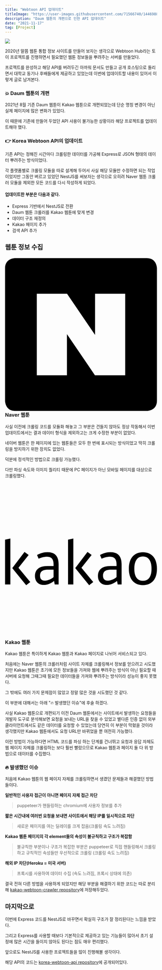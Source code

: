 ```yaml
---
title: "Webtoon API 업데이트"
titleImage: "https://user-images.githubusercontent.com/71566740/144698893-3177ecc1-ce90-49ae-8e98-4986f66bce7a.png"
description: "Daum 웹툰의 개편으로 인한 API 업데이트"
date: "2021-11-17"
tag: [Project]
---
```


<img src="https://user-images.githubusercontent.com/71566740/144698893-3177ecc1-ce90-49ae-8e98-4986f66bce7a.png" class="img large"/>

2020년 말쯤 웹툰 통합 정보 사이트를 만들어 보자는 생각으로 Webtoon Hub라는 토이 프로젝트를 진행하면서 필요했던 웹툰 정보들을 뿌려주는 서버를 만들었다.

프로젝트를 완성하고 해당 API를 버려두긴 아까워 문서도 만들고 공개 호스팅으로 돌리면서 대학교 동기나 후배들에게 제공하고 있었는데 이번에 업데이트할 내용이 있어서 이렇게 글로 남겨본다.

### 💥 Daum 웹툰의 개편

2021년 8월 기존 Daum 웹툰이 Kakao 웹툰으로 개편되었는데 단순 명칭 변경이 아닌 실제 페이지에 많은 변화가 있었다.

이 때문에 기존에 만들어 두었던 API 사용이 불가능한 상황이라 해당 프로젝트를 업데이트해야 했다.

### 👉 Korea Webtoon API의 업데이트

기존 API는 정해진 시간마다 크롤링한 데이터를 가공해 Express로 JSON 형태의 데이터 뿌려주는 방식이었다.

각 플랫폼별로 크롤링 모듈을 따로 설계해 두어서 사실 해당 모듈만 수정하면 되는 작업이었지만 그동안 벼르고 있었던 NestJS를 써보자는 생각으로 오히려 Naver 웹툰 크롤러 모듈을 제외한 모든 코드를 다시 작성하게 되었다.

#### 업데이트한 부분은 다음과 같다.

- Express 기반에서 NestJS로 전환
- Daum 웹툰 크롤러를 Kakao 웹툰에 맞게 변경
- 데이터 구조 재정의
- Kakao 페이지 추가
- 검색 API 추가

## 웹툰 정보 수집

### <svg role="img" viewBox="0 0 24 24" xmlns="http://www.w3.org/2000/svg"><title>Naver</title><path d="M1.6 0S0 0 0 1.6v20.8S0 24 1.6 24h20.8s1.6 0 1.6-1.6V1.6S24 0 22.4 0zm3.415 5.6h4.78l4.425 6.458V5.6h4.765v12.8h-4.78L9.78 11.943V18.4H5.015Z"/></svg> Naver 웹툰

사실 이전에 크롤링 코드를 모듈화 해놓고 그 부분은 건들지 않아도 정상 작동해서 이번 업데이트에서는 결과 데이터 형식을 제외하고는 크게 수정한 부분이 없었다.

네이버 웹툰은 한 페이지에 있는 웹툰들은 모두 한 번에 표시되는 방식이었고 딱히 크롤링을 방지하기 위한 장치도 없었다.

덕분에 정석적인 방법으로 크롤링 가능했다.

다만 파싱 속도와 이미지 퀄리티 때문에 PC 페이지가 아닌 모바일 페이지를 대상으로 크롤링했다.

### <svg role="img" viewBox="0 0 24 24" xmlns="http://www.w3.org/2000/svg"><title>Kakao</title><path d="M3.0743 10.4403l.655.4728-1.6101 2.0192 1.8647 2.2373-.646.5004-2.201-2.6924zm-2.2376 5.102H0V8.5121l.8367-.182zm20.944-4.3837c-.4364 0-.7715.1637-1.0049.4912-.2338.3274-.3505.8064-.3505 1.437 0 .6247.1167 1.096.3505 1.4143.2334.3183.5685.4775 1.0049.4775.4423 0 .7804-.1593 1.0143-.4775.2332-.3182.35-.7896.35-1.4142 0-.6307-.1168-1.1097-.35-1.4371-.234-.3275-.572-.4912-1.0143-.4912m0-.673c.691 0 1.234.2245 1.6277.673.3944.4488.5916 1.0915.5916 1.9283 0 .8244-.1955 1.4583-.5868 1.901-.3909.4422-.9356.6637-1.6325.6637-.691 0-1.234-.2215-1.6277-.6638-.3944-.4426-.5916-1.0765-.5916-1.901 0-.8367.1984-1.4794.5957-1.9282.3973-.4485.9385-.673 1.6236-.673m-5.534 4.4658a1.496 1.496 0 0 0 .3576-.0456 2.8804 2.8804 0 0 0 .3713-.1181 2.0066 2.0066 0 0 0 .3488-.1774 2.0778 2.0778 0 0 0 .2895-.2229v-1.1641h-.8693c-.441 0-.7626.0758-.9645.2274-.2025.1516-.3031.391-.3031.7185 0 .5214.2563.7822.7697.7822m-1.5704-.7458c0-.5032.1682-.887.5045-1.1504.337-.2638.826-.396 1.4691-.396h.964v-.3182c0-.77-.3393-1.155-1.0185-1.155-.2184 0-.447.0304-.6869.091-.2398.0608-.4594.1365-.659.2274l-.2457-.5913c.2487-.1394.517-.2469.8047-.323.2878-.0754.5685-.1136.8414-.1136 1.176 0 1.7646.6276 1.7646 1.8826v3.1833h-.6188l-.1-.5457c-.2488.2001-.5134.3547-.796.464-.2817.1092-.55.1637-.8046.1637-.4429 0-.7899-.1258-1.0416-.3775-.2515-.2517-.3772-.5987-.3772-1.0413m-1.6508-3.7653l.655.4728-1.6095 2.0192 1.864 2.2373-.6454.5004-2.201-2.6924zm-2.237 5.102h-.8367V8.5121l.8368-.182zm-4.4936-.5909c.1148 0 .2339-.0151.3576-.0456a2.8794 2.8794 0 0 0 .3713-.1181 1.9842 1.9842 0 0 0 .3488-.1774 2.0477 2.0477 0 0 0 .29-.2229v-1.1641h-.8698c-.4404 0-.762.0758-.9645.2274-.202.1516-.3031.391-.3031.7185 0 .5214.2563.7822.7697.7822m-1.5704-.7458c0-.5032.1682-.887.5052-1.1504.3363-.2638.826-.396 1.4684-.396h.9646v-.3182c0-.77-.3399-1.155-1.019-1.155-.218 0-.4471.0304-.6863.091-.2398.0608-.4595.1365-.6597.2274l-.2457-.5913c.2487-.1394.517-.2469.8053-.323.2878-.0754.5684-.1136.8408-.1136 1.1766 0 1.7646.6276 1.7646 1.8826v3.1833h-.6182l-.1001-.5457c-.2487.2001-.514.3547-.7958.464-.282.1092-.5501.1637-.8053.1637-.4423 0-.7893-.1258-1.041-.3775-.2516-.2517-.3778-.5987-.3778-1.0413Z"/></svg> Kakao 웹툰

Kakao 웹툰은 특이하게 Kakao 웹툰과 Kakao 페이지로 나뉘어 서비스되고 있다.

처음에는 Naver 웹툰의 크롤러처럼 사이트 자체를 크롤링해서 정보를 얻으려고 시도했지만 Kakao 웹툰은 초기에 모든 정보들을 가져와 웹에 뿌려주는 방식이 아닌 필요할 때 서버에 요청해 그때그때 필요한 데이터들을 가져와 뿌려주는 방식이라 성능이 좋지 못했다.

그 밖에도 여러 가지 문제점이 많았고 정말 많은 것을 시도했던 것 같다.

이 부분에 대해서는 아래 "🔥 발생했던 이슈"에 후술 하겠다.

사실 Kakao 웹툰으로 개편되기 이전 Daum 웹툰에서는 사이트에서 발생하는 요청들을 개발자 도구로 분석해보면 요청을 보내는 URL을 찾을 수 있었고 별다른 인증 없이 외부 클라이언트에서도 같은 데이터를 요청할 수 있었는데 당연히 이 부분이 막혔을 것이라 생각했지만 Kakao 웹툰에서도 요청 URL만 바뀌었을 뿐 여전히 가능했다.

이런 방법이 가능하다면 HTML 코드를 파싱 하는 단계를 건너뛰고 요청과 응답 자체도 웹 페이지 자체를 크롤링하는 보다 훨씬 빨랐으므로 Kakao 웹툰과 페이지 둘 다 위 방법으로 데이터를 수집했다.

### 🔥 발생했던 이슈

처음에 Kakao 웹툰의 웹 페이지 자체를 크롤링하면서 생겼던 문제들과 해결했던 방법들이다.

**일반적인 사용자 접근이 아니면 페이지 자체 접근 차단**

> puppeteer가 핸들링하는 chromium에 사용자 정보를 추가

**짧은 시간내에 여러번 요청을 보내면 사이트에서 해당 IP를 일시적으로 차단**

> 새로운 페이지를 여는 딜레이를 크게 잡음(크롤링 속도 느려짐)

**Kakao 웹툰 페이지의 각 element들의 속성이 불규칙하고 구조가 복잡함**

> 불규칙한 부분이나 구조가 복잡한 부분은 puppeteer로 직접 핸들링해서 크롤링하고 규칙적인 속성들만 우선적으로 크롤링 (크롤링 속도 느려짐)

**해외 IP 차단(Heroku = 미국 서버)**

> 프록시를 사용하여 데이터 수집 (속도 느려짐, 프록시 상태에 의존)

결국 전혀 다른 방법을 사용하게 되었지만 해당 부분을 해결하기 위한 코드는 따로 분리해 [kakao-webtoon-crawler repository](https://github.com/HyeokjaeLee/kakao-webtoon-crawler)에 저장해두었다.

## 마지막으로

이번에 Express 코드를 NestJS로 바꾸면서 확실히 구조가 잘 정리된다는 느낌을 받았다.

그리고 Express를 사용할 때보다 기본적으로 제공하고 있는 기능들이 많아서 초기 설정에 많은 시간을 들이지 않아도 된다는 점도 매우 편리했다.

앞으로도 NestJS를 사용한 프로젝트들을 많이 진행해볼 생각이다.

해당 API의 코드는 [korea-webtoon-api repository](https://github.com/HyeokjaeLee/korea-webtoon-api)에 공개되어있다.
